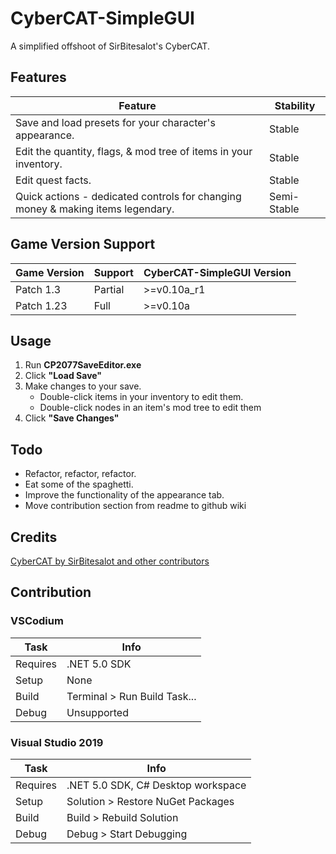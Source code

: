 # CyberCAT-SimpleGUI

A simplified offshoot of SirBitesalot's CyberCAT.

## Features

**Feature**                                                                     | **Stability**
------------------------------------------------------------------------------- | -----------
Save and load presets for your character's appearance.                          | Stable
Edit the quantity, flags, & mod tree of items in your inventory.                | Stable
Edit quest facts.                                                               | Stable
Quick actions - dedicated controls for changing money & making items legendary. | Semi-Stable

## Game Version Support

**Game Version**    | **Support** | **CyberCAT-SimpleGUI Version**
--------------------| ------------|-----------------------------
Patch 1.3           | Partial     | >=v0.10a_r1
Patch 1.23          | Full        | >=v0.10a

## Usage

1. Run **CP2077SaveEditor.exe**
2. Click **"Load Save"**
3. Make changes to your save.
    - Double-click items in your inventory to edit them.
    - Double-click nodes in an item's mod tree to edit them
4. Click **"Save Changes"**

## Todo

- Refactor, refactor, refactor.
- Eat some of the spaghetti.
- Improve the functionality of the appearance tab.
- Move contribution section from readme to github wiki

## Credits

[CyberCAT by SirBitesalot and other contributors](https://github.com/WolvenKit/CyberCAT)

## Contribution

### VSCodium

**Task** | **Info**
-------- | ----------------------------------
Requires | .NET 5.0 SDK
Setup    | None
Build    | Terminal > Run Build Task...
Debug    | Unsupported

### Visual Studio 2019

**Task** | **Info**
-------- | ----------------------------------
Requires | .NET 5.0 SDK, C# Desktop workspace
Setup    | Solution > Restore NuGet Packages
Build    | Build > Rebuild Solution
Debug    | Debug > Start Debugging
